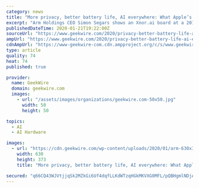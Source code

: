 ```yaml
---
category: news
title: "More privacy, better battery life, AI everywhere: What Apple’s Xnor.ai deal says about its ambitions"
excerpt: "Arm Holdings CEO Simon Segars shows an Xnor.ai board at a 2019 event. Speaking on stage last year about the rise of artificial intelligence on devices, Arm Holdings CEO Simon Segars touted the capabilities of the chip giant’s Cortex-M4 processor to help identify objects using image recognition technology. But the circuit board on the slide ..."
publishedDateTime: 2020-01-21T19:22:00Z
sourceUrl: "https://www.geekwire.com/2020/privacy-better-battery-life-ai-everywhere-apples-xnor-ai-deal-says-ambitions/"
ampUrl: "https://www.geekwire.com/2020/privacy-better-battery-life-ai-everywhere-apples-xnor-ai-deal-says-ambitions/amp/"
cdnAmpUrl: "https://www-geekwire-com.cdn.ampproject.org/c/s/www.geekwire.com/2020/privacy-better-battery-life-ai-everywhere-apples-xnor-ai-deal-says-ambitions/amp/"
type: article
quality: 74
heat: 74
published: true

provider:
  name: GeekWire
  domain: geekwire.com
  images:
    - url: "/assets/images/organizations/geekwire.com-50x50.jpg"
      width: 50
      height: 50

topics:
  - AI
  - AI Hardware

images:
  - url: "https://cdn.geekwire.com/wp-content/uploads/2020/01/arm-630x373.jpg"
    width: 630
    height: 373
    title: "More privacy, better battery life, AI everywhere: What Apple’s Xnor.ai deal says about its ambitions"

secured: "q66CQ43WJVtjjqSk2MZkGi6Uf4dqfLLKdWTzqHGkMKVXG0MFL/pQBHgmlNDjAJ9QT0g4lzMqOOhIBGs80vlgf5sBwfFZOsF/V2dPoYEs6acs68/UQeY7zx85unQDRQ4AwL+E4t0iMNIXqK9SUb1vzQ6rwF5+Xu6/Nr5QVXqszLyMaM3YnPhkWS4c1uyjEvB0thgVb0m6muF4ba2kh+GvLmOJe7iorIaIESw5MpTfIgRb6FE3Kuw0wFDfltlhcuBOxxIsUwvsCvfgoZglZLhEGXheWcaOBTdCCaw/PtzIzC7J/JtpAmzZdJt6HmzUdKC+3ygP8aCCaeRCwO6n7U8xhSzJvAlFyBrlZ/3YkgfAiIcyg5BqTmXujHzSwRXlBDG4XHviZMcucgCMtBP1FYpzaLrxlgjOZQIS0mVLZv/zD8yLrphFk/a7CQHO10pMeR8Qeq0kcXyl8K46ibtwprdORg==;h2QmxT49QdB0KAEZURpKpQ=="
---
```


